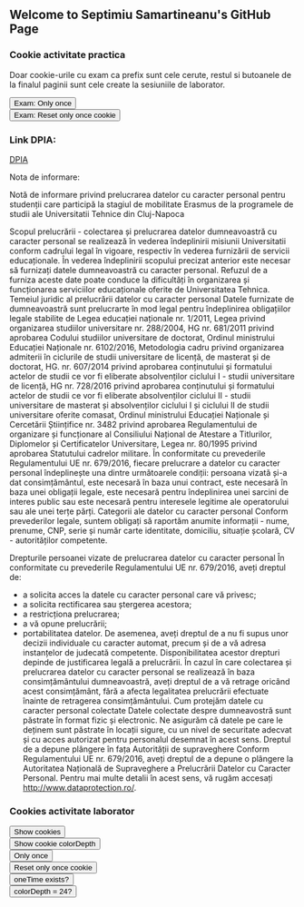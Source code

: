 ## Welcome to Septimiu Samartineanu's GitHub Page


### Cookie activitate practica

Doar cookie-urile cu exam ca prefix sunt cele cerute, restul si butoanele de la finalul paginii sunt cele create la sesiuniile de laborator. <br>

<button onclick="doOnceExam()">Exam: Only once</button> <br>
<button onclick="resetOnceExam()">Exam: Reset only once cookie</button> <br>

### Link DPIA: 

[DPIA](https://didatec-my.sharepoint.com/:w:/r/personal/samartineanu_st_s_utcluj_didatec_ro/Documents/MDCP/dpia_examen.docx?d=wcb4513b2b60c461e91a57de6dcf41060&csf=1&web=1&e=oT1EDa)



Nota de informare:

Notă de informare privind prelucrarea datelor cu caracter personal pentru studenții care participă la stagiul de mobilitate Erasmus de la programele de studii  ale Universitatii Tehnice din Cluj-Napoca

Scopul prelucrării - colectarea și prelucrarea datelor dumneavoastră cu caracter personal se realizează în vederea îndeplinirii misiunii Universitatii conform cadrului legal în vigoare, respectiv în vederea furnizării de servicii educaționale. În vederea îndeplinirii scopului precizat anterior este necesar să furnizați datele dumneavoastră cu caracter personal. Refuzul de a furniza aceste date poate conduce la dificultăți în organizarea și funcționarea serviciilor educaționale oferite de Universitatea Tehnica.
Temeiul juridic al prelucrării datelor cu caracter personal 
Datele furnizate de dumneavoastră sunt prelucrarte în mod legal pentru îndeplinirea obligațiilor legale stabilite de Legea educației naționale nr. 1/2011, Legea privind organizarea studiilor universitare nr. 288/2004, HG nr. 681/2011 privind aprobarea Codului studiilor universitare de doctorat, Ordinul ministrului Educației Naționale nr. 6102/2016, Metodologia cadru privind organizarea admiterii în ciclurile de studii universitare de licență, de masterat și de doctorat, HG. nr. 607/2014 privind aprobarea conținutului și formatului actelor de studii ce vor fi eliberate absolvenților ciclului I - studii universitare de licență, HG nr. 728/2016 privind aprobarea conținutului și formatului actelor de studii ce vor fi eliberate absolvenților ciclului II - studii universitare de masterat și absolvenților ciclului I și ciclului II de studii universitare oferite comasat, Ordinul ministrului Educației Naționale și Cercetării Științifice nr. 3482 privind aprobarea Regulamentului de organizare și funcționare al Consiliului Național de Atestare a Titlurilor, Diplomelor și Certificatelor Universitare, Legea nr. 80/1995 privind aprobarea Statutului cadrelor militare.  În conformitate cu prevederile Regulamentului UE nr. 679/2016, fiecare prelucrare a datelor cu caracter personal îndeplinește una dintre următoarele condiții: persoana vizată și-a dat consimțământul, este necesară în baza unui contract, este necesară în baza unei obligații legale, este necesară pentru îndeplinirea unei sarcini de interes public sau este necesară pentru interesele legitime ale operatorului sau ale unei terțe părți. 
Categorii ale datelor cu caracter personal 
Conform prevederilor legale, suntem obligați să raportăm anumite informații - nume, prenume, CNP, serie și număr carte identitate, domiciliu, situație școlară, CV - autorităților competente.






Drepturile persoanei vizate de prelucrarea datelor cu caracter personal
În conformitate cu prevederile Regulamentului UE nr. 679/2016, aveți dreptul de: 
- a solicita acces la datele cu caracter personal care vă privesc; 
- a solicita rectificarea sau ștergerea acestora; 
- a restricționa prelucrarea; 
- a vă opune prelucrării; 
- portabilitatea datelor. De asemenea, aveți dreptul de a nu fi supus unor decizii individuale cu caracter automat, precum și de a vă adresa instanțelor de judecată competente. Disponibilitatea acestor drepturi depinde de justificarea legală a prelucrării. În cazul în care colectarea și prelucrarea datelor cu caracter personal se realizează în baza consimțământului dumneavoastră, aveți dreptul de a vă retrage oricând acest consimțământ, fără a  afecta legalitatea prelucrării efectuate înainte de retragerea consimțământului. 
Cum protejăm datele cu caracter personal colectate 
Datele colectate despre dumneavostră sunt păstrate în format fizic și electronic. Ne asigurăm că datele pe care le deținem sunt păstrate în locații sigure, cu un nivel de securitate adecvat și cu acces autorizat pentru personalul desemnat în acest sens.
Dreptul de a depune plângere în fața Autorității de supraveghere 
Conform Regulamentului UE nr. 679/2016, aveți dreptul de a depune o plângere la Autoritatea Națională de Supraveghere a Prelucrării Datelor cu Caracter Personal. Pentru mai multe detalii în acest sens, vă rugăm accesați http://www.dataprotection.ro/.



<script> 
  document.cookie = "color_depth=" + window.screen.colorDepth; 
  document.cookie = "user_agent=" + navigator.userAgent; 
  
  const cookieValue = document.cookie
  .split('; ')
  .find(row => row.startsWith('color_depth='))
  .split('=')[1];
  
  function alertCookie() { 
    alert(document.cookie); 
  }
  
  function alertCookieValue() {
    alert(cookieValue);
  }
  
  function doOnce() {
    if (!document.cookie.split('; ').find(row => row.startsWith('oneTime'))) {
      alert("One time offer");
      document.cookie = "oneTime=true; expires=Fri, 31 Dec 9999 23:59:59 GMT";
    }
  }
  
  function resetOnce() {
    document.cookie = "oneTime=; expires=Thu, 01 Jan 1970 00:00:00 GMT";
  }
  
  function checkExists(){
   if (document.cookie.split(';').some((item) => item.trim().startsWith('oneTime='))) {
      console.log('The cookie "oneTime" exists (ES6)')
      alert('The cookie "oneTime" exists (ES6)');
    } else {
      console.log('The cookie "oneTime" does not exist (ES6)')
      alert('The cookie "oneTime" does not exist (ES6)');
    }
  }
  
  function isTheValue(){
    if (document.cookie.split(';').some((item) => item.includes('color_depth=24'))) {
      console.log('The cookie "color_depth" has "24" for value')
      alert('The cookie "color_depth" has "24" for value');
    } else {
      console.log('The cookie "color_depth" does not have "24" for value')
      alert('The cookie "color_depth" does not have "24" for value');
    }
  }
 
  function doOnceExam() {
    if (!document.cookie.split('; ').find(row => row.startsWith('exam_'))) {
      alert("Only once");
      document.cookie = "exam_browser_version=" + navigator.appVersion + "; expires=Fri, 31 Dec 9999 23:59:59 GMT";
      document.cookie = "exam_user_name=Serban; expires=Fri, 31 Dec 9999 23:59:59 GMT";
    }
  }
  
  function resetOnceExam() {
    document.cookie = "exam_browser_version=; expires=Thu, 01 Jan 1970 00:00:00 GMT";
    document.cookie = "exam_user_name=; expires=Thu, 01 Jan 1970 00:00:00 GMT";
  }
 

  
</script>

### Cookies activitate laborator

<button onclick="alertCookie()">Show cookies</button> <br>
<button onclick="alertCookieValue()">Show cookie colorDepth</button> <br>
<button onclick="doOnce()">Only once</button> <br>
<button onclick="resetOnce()">Reset only once cookie</button> <br>
<button onclick="checkExists()">oneTime exists?</button> <br>
<button onclick="isTheValue()">colorDepth = 24?</button>
